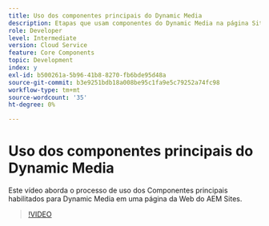 ```yaml
---
title: Uso dos componentes principais do Dynamic Media
description: Etapas que usam componentes do Dynamic Media na página Sites
role: Developer
level: Intermediate
version: Cloud Service
feature: Core Components
topic: Development
index: y
exl-id: b500261a-5b96-41b8-8270-fb6bde95d48a
source-git-commit: b3e9251bdb18a008be95c1fa9e5c79252a74fc98
workflow-type: tm+mt
source-wordcount: '35'
ht-degree: 0%

---
```


# Uso dos componentes principais do Dynamic Media

Este vídeo aborda o processo de uso dos Componentes principais habilitados para Dynamic Media em uma página da Web do AEM Sites.

>[!VIDEO](https://video.tv.adobe.com/v/335461?quality=12&learn=on)
